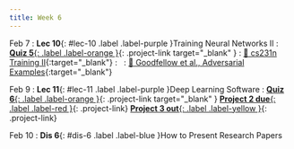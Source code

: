 ```yaml
---
title: Week 6
---
```


Feb 7
: **Lec 10**{: #lec-10 .label .label-purple }Training Neural Networks II
: [**Quiz 5**{: .label .label-orange }](https://www.gradescope.com/courses/480760){: .project-link target="_blank" }
  : [📖 cs231n Training II](https://cs231n.github.io/neural-networks-3/){:target="_blank"}
: &nbsp;
  : [📖 Goodfellow et al., Adversarial Examples](https://arxiv.org/abs/1412.6572){:target="_blank"}

Feb 9
: **Lec 11**{: #lec-11 .label .label-purple }Deep Learning Software
: [**Quiz 6**{: .label .label-orange }](https://www.gradescope.com/courses/480760){: .project-link target="_blank" } [**Project 2 due**{: .label .label-red }](/projects/project2/){: .project-link} [**Project 3 out**{: .label .label-yellow }](/projects/#project-3){: .project-link}

Feb 10
: **Dis 6**{: #dis-6 .label .label-blue }How to Present Research Papers

